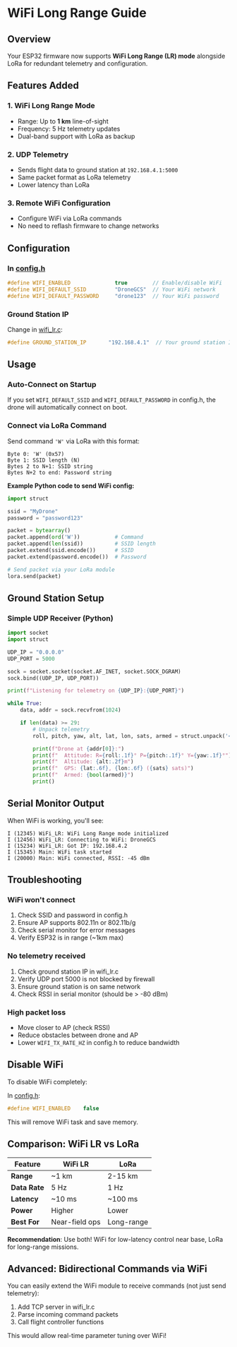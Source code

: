# WiFi Long Range Guide

## Overview

Your ESP32 firmware now supports **WiFi Long Range (LR) mode** alongside LoRa for redundant telemetry and configuration.

## Features Added

### 1. **WiFi Long Range Mode**
- Range: Up to **1 km** line-of-sight
- Frequency: 5 Hz telemetry updates
- Dual-band support with LoRa as backup

### 2. **UDP Telemetry**
- Sends flight data to ground station at `192.168.4.1:5000`
- Same packet format as LoRa telemetry
- Lower latency than LoRa

### 3. **Remote WiFi Configuration**
- Configure WiFi via LoRa commands
- No need to reflash firmware to change networks

## Configuration

### In [config.h](include/config.h)

```c
#define WIFI_ENABLED              true        // Enable/disable WiFi
#define WIFI_DEFAULT_SSID         "DroneGCS"  // Your WiFi network
#define WIFI_DEFAULT_PASSWORD     "drone123"  // Your WiFi password
```

### Ground Station IP

Change in [wifi_lr.c](src/wifi_lr.c:10):
```c
#define GROUND_STATION_IP       "192.168.4.1"  // Your ground station IP
```

## Usage

### Auto-Connect on Startup

If you set `WIFI_DEFAULT_SSID` and `WIFI_DEFAULT_PASSWORD` in config.h, the drone will automatically connect on boot.

### Connect via LoRa Command

Send command `'W'` via LoRa with this format:
```
Byte 0: 'W' (0x57)
Byte 1: SSID length (N)
Bytes 2 to N+1: SSID string
Bytes N+2 to end: Password string
```

**Example Python code to send WiFi config:**
```python
import struct

ssid = "MyDrone"
password = "password123"

packet = bytearray()
packet.append(ord('W'))           # Command
packet.append(len(ssid))          # SSID length
packet.extend(ssid.encode())      # SSID
packet.extend(password.encode())  # Password

# Send packet via your LoRa module
lora.send(packet)
```

## Ground Station Setup

### Simple UDP Receiver (Python)

```python
import socket
import struct

UDP_IP = "0.0.0.0"
UDP_PORT = 5000

sock = socket.socket(socket.AF_INET, socket.SOCK_DGRAM)
sock.bind((UDP_IP, UDP_PORT))

print(f"Listening for telemetry on {UDP_IP}:{UDP_PORT}")

while True:
    data, addr = sock.recvfrom(1024)

    if len(data) >= 29:
        # Unpack telemetry
        roll, pitch, yaw, alt, lat, lon, sats, armed = struct.unpack('<ffffffBB', data[:29])

        print(f"Drone at {addr[0]}:")
        print(f"  Attitude: R={roll:.1f}° P={pitch:.1f}° Y={yaw:.1f}°")
        print(f"  Altitude: {alt:.2f}m")
        print(f"  GPS: {lat:.6f}, {lon:.6f} ({sats} sats)")
        print(f"  Armed: {bool(armed)}")
        print()
```

## Serial Monitor Output

When WiFi is working, you'll see:
```
I (12345) WiFi_LR: WiFi Long Range mode initialized
I (12456) WiFi_LR: Connecting to WiFi: DroneGCS
I (15234) WiFi_LR: Got IP: 192.168.4.2
I (15345) Main: WiFi task started
I (20000) Main: WiFi connected, RSSI: -45 dBm
```

## Troubleshooting

### WiFi won't connect
1. Check SSID and password in config.h
2. Ensure AP supports 802.11n or 802.11b/g
3. Check serial monitor for error messages
4. Verify ESP32 is in range (~1km max)

### No telemetry received
1. Check ground station IP in wifi_lr.c
2. Verify UDP port 5000 is not blocked by firewall
3. Ensure ground station is on same network
4. Check RSSI in serial monitor (should be > -80 dBm)

### High packet loss
- Move closer to AP (check RSSI)
- Reduce obstacles between drone and AP
- Lower `WIFI_TX_RATE_HZ` in config.h to reduce bandwidth

## Disable WiFi

To disable WiFi completely:

In [config.h](include/config.h):
```c
#define WIFI_ENABLED    false
```

This will remove WiFi task and save memory.

## Comparison: WiFi LR vs LoRa

| Feature | WiFi LR | LoRa |
|---------|---------|------|
| **Range** | ~1 km | 2-15 km |
| **Data Rate** | 5 Hz | 1 Hz |
| **Latency** | ~10 ms | ~100 ms |
| **Power** | Higher | Lower |
| **Best For** | Near-field ops | Long-range |

**Recommendation**: Use both! WiFi for low-latency control near base, LoRa for long-range missions.

## Advanced: Bidirectional Commands via WiFi

You can easily extend the WiFi module to receive commands (not just send telemetry):

1. Add TCP server in wifi_lr.c
2. Parse incoming command packets
3. Call flight controller functions

This would allow real-time parameter tuning over WiFi!
